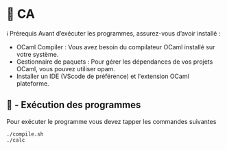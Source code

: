 # 🚀 CA

ℹ️ Prérequis
 Avant d’exécuter les programmes, assurez-vous d’avoir installé :
* OCaml Compiler : Vous avez besoin du compilateur OCaml installé sur votre système.
* Gestionnaire de paquets : Pour gérer les dépendances de vos projets OCaml, vous pouvez utiliser opam.
* Installer un IDE (VScode de préférence) et l'extension OCaml plateforme.

## 📌 - Exécution des programmes

Pour exécuter le programme vous devez tapper les commandes suivantes
```
./compile.sh
./calc
```
